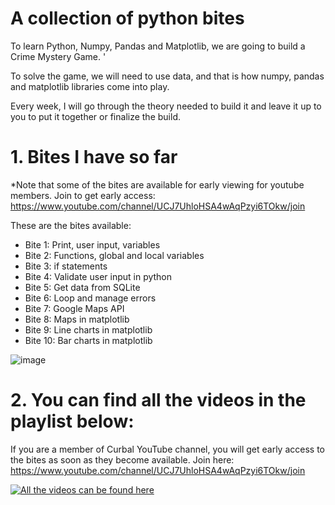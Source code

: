 #  A collection of python bites

To learn Python, Numpy, Pandas and Matplotlib, we are going to build a Crime Mystery Game. '

To solve the game, we will need to use data, and that is how numpy, pandas and matplotlib libraries come into play.

Every week, I will go through the theory needed to build it and leave it up to you to put it together or finalize the build.

# 1. Bites I have so far

*Note that some of the bites are available for early viewing for youtube members. Join to get early access: https://www.youtube.com/channel/UCJ7UhloHSA4wAqPzyi6TOkw/join

These are the bites available:
* Bite 1: Print, user input, variables
* Bite 2: Functions, global and local variables
* Bite 3: if statements
* Bite 4: Validate user input in python
* Bite 5: Get data from SQLite
* Bite 6: Loop and manage errors
* Bite 7: Google Maps API
* Bite 8: Maps in matplotlib
* Bite 9: Line charts in matplotlib
* Bite 10: Bar charts in matplotlib

![image](https://user-images.githubusercontent.com/19476550/209303202-cb62628e-72a3-4d27-84c2-1a0ac837a3c5.png)



# 2. You can find all the videos in the playlist below:

If you are a member of Curbal YouTube channel, you will get early access to the bites as soon as they become available.
Join here: https://www.youtube.com/channel/UCJ7UhloHSA4wAqPzyi6TOkw/join


[![All the videos can be found here](https://img.youtube.com/vi/ZgqnPYmEcXw/0.jpg)](https://www.youtube.com/watch?v=ZgqnPYmEcXw&list=PLDz00l_jz6zzI8iPHyXka89gISYkwxk3e)



